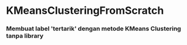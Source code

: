 # KMeansClusteringFromScratch

### Membuat label 'tertarik' dengan metode KMeans Clustering tanpa library
